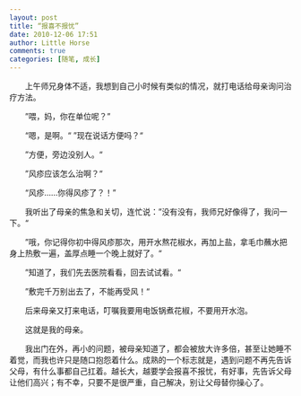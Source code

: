 ```yaml
---
layout: post
title: “报喜不报忧”
date: 2010-12-06 17:51
author: Little Horse
comments: true
categories: [随笔, 成长]
---
```

<span style="font-size: 14px;">　　上午师兄身体不适，我想到自己小时候有类似的情况，就打电话给母亲询问治疗方法。</span>

<span style="font-size: 14px;">　　”喂，妈，你在单位呢？”</span>

<span style="font-size: 14px;">　　“嗯，是啊。“
”现在说话方便吗？“</span>

<span style="font-size: 14px;">　　”方便，旁边没别人。“</span>

<span style="font-size: 14px;">　　”风疹应该怎么治啊？“</span>

<span style="font-size: 14px;">　　“风疹……你得风疹了？！”</span>

<span style="font-size: 14px;">　　我听出了母亲的焦急和关切，连忙说：”没有没有，我师兄好像得了，我问一下。“</span>

<span style="font-size: 14px;">　　”哦，你记得你初中得风疹那次，用开水熬花椒水，再加上盐，拿毛巾蘸水把身上热敷一遍，盖厚点睡一个晚上就好了。“</span>

<span style="font-size: 14px;">　　”知道了，我们先去医院看看，回去试试看。“</span>

<span style="font-size: 14px;">　　”敷完千万别出去了，不能再受风！“</span>

<span style="font-size: 14px;">　　后来母亲又打来电话，叮嘱我要用电饭锅煮花椒，不要用开水泡。</span>

<span style="font-size: 14px;">　　这就是我的母亲。</span>

<span style="font-size: 14px;">　　我出门在外，再小的问题，被母亲知道了，都会被放大许多倍，甚至让她睡不着觉，而我也许只是随口抱怨着什么。成熟的一个标志就是，遇到问题不再先告诉父母，有什么事都自己扛着。越长大，越要学会报喜不报忧，有好事，先告诉父母让他们高兴；有不幸，只要不是很严重，自己解决，别让父母替你操心了。</span>
